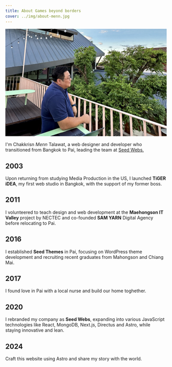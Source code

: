 ```yaml
---
title: About Games beyond borders
cover: ../img/about-menn.jpg
---
```


![Menn at Seed Webs](../img/about-menn.jpg)

<div class="font-serif text-xl sm:text-2xl leading-relaxed sm:leading-relaxed">I'm Chakkrisn <em>Menn</em> Talawat, a web designer and developer who transitioned from Bangkok to Pai, leading the team at <a href="https://seedwebs.com/" target="_blank">Seed Webs.</a></div>

## 2003

Upon returning from studying Media Production in the US, I launched **TiGER iDEA**, my first web studio in Bangkok, with the support of my former boss.

## 2011

I volunteered to teach design and web development at the **Maehongson IT Valley** project by NECTEC and co-founded **SAM YARN** Digital Agency before relocating to Pai.

## 2016

I established **Seed Themes** in Pai, focusing on WordPress theme development and recruiting recent graduates from Mahongson and Chiang Mai.

## 2017

I found love in Pai with a local nurse and build our home toghether.

## 2020

I rebranded my company as **Seed Webs**, expanding into various JavaScript technologies like React, MongoDB, Next.js, Directus and Astro, while staying innovative and lean.

## 2024

Craft this website using Astro and share my story with the world.
